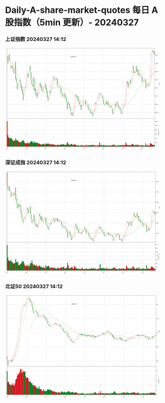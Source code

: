 
# Daily-A-share-market-quotes 每日 A 股指数（5min 更新）- 20240327

### 上证指数 20240327 14:12
![](./fig/2024/3/20240327-sh000001.png)

### 深证成指 20240327 14:12
![](./fig/2024/3/20240327-sz399001.png)

### 北证50 20240327 14:12
![](./fig/2024/3/20240327-bj899050.png)
